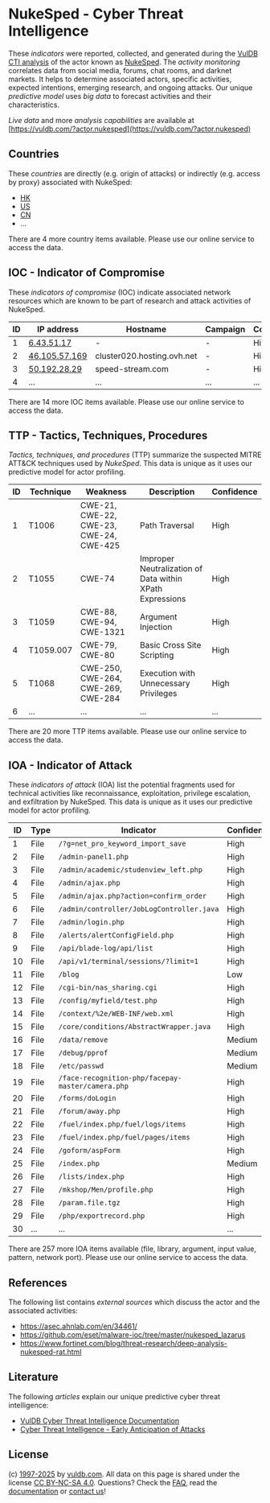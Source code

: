 # NukeSped - Cyber Threat Intelligence

These _indicators_ were reported, collected, and generated during the [VulDB CTI analysis](https://vuldb.com/?kb.cti) of the actor known as [NukeSped](https://vuldb.com/?actor.nukesped). The _activity monitoring_ correlates data from social media, forums, chat rooms, and darknet markets. It helps to determine associated actors, specific activities, expected intentions, emerging research, and ongoing attacks. Our unique _predictive model_ uses _big data_ to forecast activities and their characteristics.

_Live data_ and more _analysis capabilities_ are available at [https://vuldb.com/?actor.nukesped](https://vuldb.com/?actor.nukesped)

## Countries

These _countries_ are directly (e.g. origin of attacks) or indirectly (e.g. access by proxy) associated with NukeSped:

* [HK](https://vuldb.com/?country.hk)
* [US](https://vuldb.com/?country.us)
* [CN](https://vuldb.com/?country.cn)
* ...

There are 4 more country items available. Please use our online service to access the data.

## IOC - Indicator of Compromise

These _indicators of compromise_ (IOC) indicate associated network resources which are known to be part of research and attack activities of NukeSped.

ID | IP address | Hostname | Campaign | Confidence
-- | ---------- | -------- | -------- | ----------
1 | [6.43.51.17](https://vuldb.com/?ip.6.43.51.17) | - | - | High
2 | [46.105.57.169](https://vuldb.com/?ip.46.105.57.169) | cluster020.hosting.ovh.net | - | High
3 | [50.192.28.29](https://vuldb.com/?ip.50.192.28.29) | speed-stream.com | - | High
4 | ... | ... | ... | ...

There are 14 more IOC items available. Please use our online service to access the data.

## TTP - Tactics, Techniques, Procedures

_Tactics, techniques, and procedures_ (TTP) summarize the suspected MITRE ATT&CK techniques used by _NukeSped_. This data is unique as it uses our predictive model for actor profiling.

ID | Technique | Weakness | Description | Confidence
-- | --------- | -------- | ----------- | ----------
1 | T1006 | CWE-21, CWE-22, CWE-23, CWE-24, CWE-425 | Path Traversal | High
2 | T1055 | CWE-74 | Improper Neutralization of Data within XPath Expressions | High
3 | T1059 | CWE-88, CWE-94, CWE-1321 | Argument Injection | High
4 | T1059.007 | CWE-79, CWE-80 | Basic Cross Site Scripting | High
5 | T1068 | CWE-250, CWE-264, CWE-269, CWE-284 | Execution with Unnecessary Privileges | High
6 | ... | ... | ... | ...

There are 20 more TTP items available. Please use our online service to access the data.

## IOA - Indicator of Attack

These _indicators of attack_ (IOA) list the potential fragments used for technical activities like reconnaissance, exploitation, privilege escalation, and exfiltration by NukeSped. This data is unique as it uses our predictive model for actor profiling.

ID | Type | Indicator | Confidence
-- | ---- | --------- | ----------
1 | File | `/?g=net_pro_keyword_import_save` | High
2 | File | `/admin-panel1.php` | High
3 | File | `/admin/academic/studenview_left.php` | High
4 | File | `/admin/ajax.php` | High
5 | File | `/admin/ajax.php?action=confirm_order` | High
6 | File | `/admin/controller/JobLogController.java` | High
7 | File | `/admin/login.php` | High
8 | File | `/alerts/alertConfigField.php` | High
9 | File | `/api/blade-log/api/list` | High
10 | File | `/api/v1/terminal/sessions/?limit=1` | High
11 | File | `/blog` | Low
12 | File | `/cgi-bin/nas_sharing.cgi` | High
13 | File | `/config/myfield/test.php` | High
14 | File | `/context/%2e/WEB-INF/web.xml` | High
15 | File | `/core/conditions/AbstractWrapper.java` | High
16 | File | `/data/remove` | Medium
17 | File | `/debug/pprof` | Medium
18 | File | `/etc/passwd` | Medium
19 | File | `/face-recognition-php/facepay-master/camera.php` | High
20 | File | `/forms/doLogin` | High
21 | File | `/forum/away.php` | High
22 | File | `/fuel/index.php/fuel/logs/items` | High
23 | File | `/fuel/index.php/fuel/pages/items` | High
24 | File | `/goform/aspForm` | High
25 | File | `/index.php` | Medium
26 | File | `/lists/index.php` | High
27 | File | `/mkshop/Men/profile.php` | High
28 | File | `/param.file.tgz` | High
29 | File | `/php/exportrecord.php` | High
30 | ... | ... | ...

There are 257 more IOA items available (file, library, argument, input value, pattern, network port). Please use our online service to access the data.

## References

The following list contains _external sources_ which discuss the actor and the associated activities:

* https://asec.ahnlab.com/en/34461/
* https://github.com/eset/malware-ioc/tree/master/nukesped_lazarus
* https://www.fortinet.com/blog/threat-research/deep-analysis-nukesped-rat.html

## Literature

The following _articles_ explain our unique predictive cyber threat intelligence:

* [VulDB Cyber Threat Intelligence Documentation](https://vuldb.com/?kb.cti)
* [Cyber Threat Intelligence - Early Anticipation of Attacks](https://www.scip.ch/en/?labs.20201022)

## License

(c) [1997-2025](https://vuldb.com/?kb.changelog) by [vuldb.com](https://vuldb.com/?kb.about). All data on this page is shared under the license [CC BY-NC-SA 4.0](https://creativecommons.org/licenses/by-nc-sa/4.0/). Questions? Check the [FAQ](https://vuldb.com/?kb.faq), read the [documentation](https://vuldb.com/?kb) or [contact us](https://vuldb.com/?contact)!
